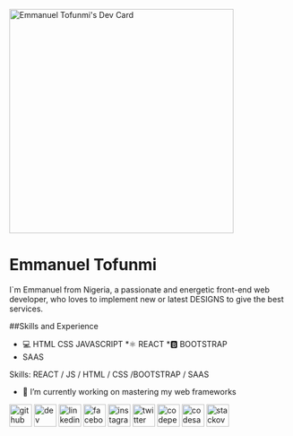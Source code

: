 <a href="https://app.daily.dev/Hemazyn"><img src="https://api.daily.dev/devcards/faf4d4b3f8074f95b4c5295da2f2e9dd.png?r=ii4" width="400" alt="Emmanuel Tofunmi's Dev Card"/></a>


# Emmanuel Tofunmi
I`m Emmanuel from Nigeria, a passionate and energetic front-end web developer, who loves to implement new or latest DESIGNS to give the best services.

##Skills and Experience
* 💻 HTML CSS JAVASCRIPT
*⚛️ REACT
*🅱️ BOOTSTRAP
* SAAS

Skills: REACT / JS / HTML / CSS /BOOTSTRAP / SAAS

- 🔭 I’m currently working on mastering my web frameworks 

[<img src='https://cdn.jsdelivr.net/npm/simple-icons@3.0.1/icons/github.svg' alt='github' height='40'>](https://github.com/www.github.com/hemazyn)  [<img src='https://cdn.jsdelivr.net/npm/simple-icons@3.0.1/icons/dev-dot-to.svg' alt='dev' height='40'>](https://dev.to/https://dev.to/hemazyn)  [<img src='https://cdn.jsdelivr.net/npm/simple-icons@3.0.1/icons/linkedin.svg' alt='linkedin' height='40'>](https://www.linkedin.com/in/https://www.linkedin.com/in/emmanuel-tofunmi-b0187520b//)  [<img src='https://cdn.jsdelivr.net/npm/simple-icons@3.0.1/icons/facebook.svg' alt='facebook' height='40'>](https://www.facebook.com/https://www.facebook.com/emmanuel.tofunmi.79/)  [<img src='https://cdn.jsdelivr.net/npm/simple-icons@3.0.1/icons/instagram.svg' alt='instagram' height='40'>](https://www.instagram.com/https://www.instagram.com/emmanuel.tofunmi.79//)  [<img src='https://cdn.jsdelivr.net/npm/simple-icons@3.0.1/icons/twitter.svg' alt='twitter' height='40'>](https://twitter.com/https://twitter.com/ImanuelTofunmi3)  [<img src='https://cdn.jsdelivr.net/npm/simple-icons@3.0.1/icons/codepen.svg' alt='codepen' height='40'>](https://codepen.io/https://codepen.io/hemazyn)  [<img src='https://cdn.jsdelivr.net/npm/simple-icons@3.0.1/icons/codesandbox.svg' alt='codesandbox' height='40'>](https://codesandbox.io/u/https://codesandbox.io/u/Hemazyn)  [<img src='https://cdn.jsdelivr.net/npm/simple-icons@3.0.1/icons/stackoverflow.svg' alt='stackoverflow' height='40'>](https://stackoverflow.com/users/https://stackoverflow.com/users/14771999/hemazyn)  


<!-- <a href='https://archiveprogram.github.com/'><img src='https://raw.githubusercontent.com/acervenky/animated-github-badges/master/assets/acbadge.gif' width='40' height='40'></a> <a href='https://docs.github.com/en/developers'><img src='https://raw.githubusercontent.com/acervenky/animated-github-badges/master/assets/devbadge.gif' width='40' height='40'></a> <a href='https://github.com/pricing'><img src='https://raw.githubusercontent.com/acervenky/animated-github-badges/master/assets/pro.gif' width='40' height='40'></a> <a href='https://stars.github.com/'><img src='https://raw.githubusercontent.com/acervenky/animated-github-badges/master/assets/starbadge.gif' width='35' height='35'></a> <a href='https://docs.github.com/en/github/supporting-the-open-source-community-with-github-sponsors'><img src='https://raw.githubusercontent.com/acervenky/animated-github-badges/master/assets/sponsorbadge.gif' width='35' height='35'></a> 

[![Top Langs](https://github-readme-stats.vercel.app/api/top-langs/?username=www.github.com/hemazyn)](https://github.com/anuraghazra/github-readme-stats)

![GitHub stats](https://github-readme-stats.vercel.app/api?username=www.github.com/hemazyn&show_icons=true)  

![GitHub Activity Graph](https://activity-graph.herokuapp.com/graph?username=www.github.com/hemazyn)  

![GitHub metrics](https://metrics.lecoq.io/www.github.com/hemazyn)  

![GitHub streak stats](https://github-readme-streak-stats.herokuapp.com/?user=www.github.com/hemazyn)  

![Profile views](https://gpvc.arturio.dev/www.github.com/hemazyn)   -->


